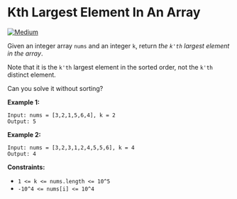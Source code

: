 # Kth Largest Element In An Array

[![Medium](https://img.shields.io/badge/Difficulty-Medium-Yellow.svg)](https://github.com/aminariana/leetcode)

Given an integer array `nums` and an integer `k`, return *the `k'th` largest element in the array*.

Note that it is the `k'th` largest element in the sorted order, not the `k'th` distinct element.

Can you solve it without sorting?

 

**Example 1:**
```
Input: nums = [3,2,1,5,6,4], k = 2
Output: 5
```
**Example 2:**
```
Input: nums = [3,2,3,1,2,4,5,5,6], k = 4
Output: 4
```
 

**Constraints:**

- `1 <= k <= nums.length <= 10^5`
- `-10^4 <= nums[i] <= 10^4`